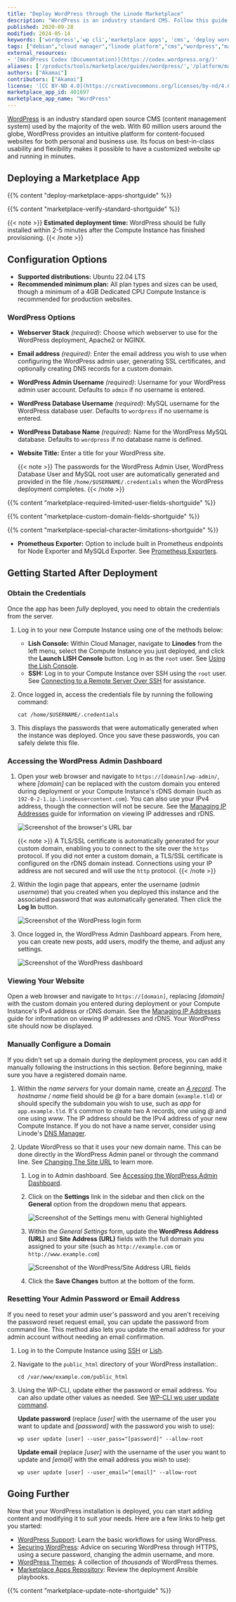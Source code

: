 ```yaml
---
title: "Deploy WordPress through the Linode Marketplace"
description: "WordPress is an industry standard CMS. Follow this guide to deploy WordPress on Linode using Marketplace Apps."
published: 2020-09-28
modified: 2024-05-14
keywords: ['wordpress','wp cli','marketplace apps', 'cms', 'deploy wordpress with marketplace', 'easy install wordpress']
tags: ["debian","cloud manager","linode platform","cms","wordpress","marketplace","ssl","web applications"]
external_resources:
- '[WordPress Codex (Documentation)](https://codex.wordpress.org/)'
aliases: ['/products/tools/marketplace/guides/wordpress/','/platform/marketplace/deploying-wordpress-with-marketplace-apps/', '/platform/one-click/deploying-wordpress-with-one-click-apps/','/guides/deploying-wordpress-with-one-click-apps/','/guides/deploying-wordpress-with-marketplace-apps/','/guides/wordpress-marketplace-app/']
authors: ["Akamai"]
contributors: ["Akamai"]
license: '[CC BY-ND 4.0](https://creativecommons.org/licenses/by-nd/4.0)'
marketplace_app_id: 401697
marketplace_app_name: "WordPress"
---
```


[WordPress](https://wordpress.org/) is an industry standard open source CMS (content management system) used by the majority of the web. With 60 million users around the globe, WordPress provides an intuitive platform for content-focused websites for both personal and business use. Its focus on best-in-class usability and flexibility makes it possible to have a customized website up and running in minutes.

## Deploying a Marketplace App

{{% content "deploy-marketplace-apps-shortguide" %}}

{{% content "marketplace-verify-standard-shortguide" %}}

{{< note >}}
**Estimated deployment time:** WordPress should be fully installed within 2-5 minutes after the Compute Instance has finished provisioning.
{{< /note >}}

## Configuration Options

- **Supported distributions:**  Ubuntu 22.04 LTS
- **Recommended minimum plan:** All plan types and sizes can be used, though a minimum of a 4GB Dedicated CPU Compute Instance is recommended for production websites.

### WordPress Options

- **Webserver Stack** *(required)*: Choose which webserver to use for the WordPress deployment, Apache2 or NGINX.
- **Email address** *(required)*: Enter the email address you wish to use when configuring the WordPress admin user, generating SSL certificates, and optionally creating DNS records for a custom domain.
- **WordPress Admin Username** *(required)*: Username for your WordPress admin user account. Defaults to `admin` if no username is entered.
- **WordPress Database Username** *(required)*: MySQL username for the WordPress database user. Defaults to `wordpress` if no username is entered.
- **WordPress Database Name** *(required)*: Name for the WordPress MySQL database. Defaults to `wordpress` if no database name is defined.
- **Website Title:** Enter a title for your WordPress site.

    {{< note >}}
    The passwords for the WordPress Admin User, WordPress Database User and MySQL root user are automatically generated and provided in the file `/home/$USERNAME/.credentials` when the WordPress deployment completes.
    {{< /note >}}

{{% content "marketplace-required-limited-user-fields-shortguide" %}}

{{% content "marketplace-custom-domain-fields-shortguide" %}}

{{% content "marketplace-special-character-limitations-shortguide" %}}
- **Prometheus Exporter:** Option to include built in Prometheus endpoints for Node Exporter and MySQLd Exporter. See [Prometheus Exporters](https://prometheus.io/docs/instrumenting/exporters/).

## Getting Started After Deployment

### Obtain the Credentials

Once the app has been *fully* deployed, you need to obtain the credentials from the server.

1.  Log in to your new Compute Instance using one of the methods below:

    - **Lish Console:** Within Cloud Manager, navigate to **Linodes** from the left menu, select the Compute Instance you just deployed, and click the **Launch LISH Console** button. Log in as the `root` user. See [Using the Lish Console](/docs/products/compute/compute-instances/guides/lish/).
    - **SSH:** Log in to your Compute Instance over SSH using the `root` user. See [Connecting to a Remote Server Over SSH](/docs/guides/connect-to-server-over-ssh/) for assistance.

1.  Once logged in, access the credentials file by running the following command:

    ```command
    cat /home/$USERNAME/.credentials
    ```

1.  This displays the passwords that were automatically generated when the instance was deployed. Once you save these passwords, you can safely delete this file.

### Accessing the WordPress Admin Dashboard

1.  Open your web browser and navigate to `https://[domain]/wp-admin/`, where *[domain]* can be replaced with the custom domain you entered during deployment or your Compute Instance's rDNS domain (such as `192-0-2-1.ip.linodeusercontent.com`). You can also use your IPv4 address, though the connection will not be secure. See the [Managing IP Addresses](/docs/products/compute/compute-instances/guides/manage-ip-addresses/) guide for information on viewing IP addresses and rDNS.

    ![Screenshot of the browser's URL bar](wordpress-browser-url.png)

    {{< note >}}
    A TLS/SSL certificate is automatically generated for your custom domain, enabling you to connect to the site over the `https` protocol. If you did not enter a custom domain, a TLS/SSL certificate is configured on the rDNS domain instead. Connections using your IP address are not secured and will use the `http` protocol.
    {{< /note >}}

1.  Within the login page that appears, enter the username (*admin username*) that you created when you deployed this instance and the associated password that was automatically generated. Then click the **Log In** button.

    ![Screenshot of the WordPress login form](wordpress-login.png)

1.  Once logged in, the WordPress Admin Dashboard appears. From here, you can create new posts, add users, modify the theme, and adjust any settings.

    ![Screenshot of the WordPress dashboard](wordpress-admin.png)

### Viewing Your Website

Open a web browser and navigate to `https://[domain]`, replacing *[domain]* with the custom domain you entered during deployment or your Compute Instance's IPv4 address or rDNS domain. See the [Managing IP Addresses](/docs/products/compute/compute-instances/guides/manage-ip-addresses/) guide for information on viewing IP addresses and rDNS. Your WordPress site should now be displayed.

### Manually Configure a Domain

If you didn't set up a domain during the deployment process, you can add it manually following the instructions in this section. Before beginning, make sure you have a registered domain name.

1. Within the *name servers* for your domain name, create an [*A record*](/docs/guides/dns-overview/#a-and-aaaa). The *hostname* / *name* field should be *@* for a bare domain (`example.tld`) or should specify the subdomain you wish to use, such as *app* for `app.example.tld`. It's common to create two A records, one using *@* and one using *www*. The IP address should be the IPv4 address of your new Compute Instance. If you do not have a name server, consider using Linode's [DNS Manager](/docs/products/networking/dns-manager/).

1. Update WordPress so that it uses your new domain name. This can be done directly in the WordPress Admin panel or through the command line. See [Changing The Site URL](https://wordpress.org/support/article/changing-the-site-url/) to learn more.

    1. Log in to Admin dashboard. See [Accessing the WordPress Admin Dashboard](#accessing-the-wordpress-admin-dashboard).

    1. Click on the **Settings** link in the sidebar and then click on the **General** option from the dropdown menu that appears.

        ![Screenshot of the Settings menu with General highlighted](wordpress-settings-general.png)

    1. Within the *General Settings* form, update the **WordPress Address (URL)** and **Site Address (URL)** fields with the full domain you assigned to your site (such as `http://example.com` or `http://www.example.com`)

        ![Screenshot of the WordPress/Site Address URL fields](wordpress-site-address.png)

    1. Click the **Save Changes** button at the bottom of the form.

### Resetting Your Admin Password or Email Address

If you need to reset your admin user's password and you aren't receiving the password reset request email, you can update the password from command line. This method also lets you update the email address for your admin account without needing an email confirmation.

1. Log in to the Compute Instance using [SSH](/docs/guides/connect-to-server-over-ssh/) or [Lish](/docs/products/compute/compute-instances/guides/lish/).

1.  Navigate to the `public_html` directory of your WordPress installation:.

    ```command
    cd /var/www/example.com/public_html
    ```

1.  Using the WP-CLI, update either the password or email address. You can also update other values as needed. See [WP-CLI wp user update command](https://developer.wordpress.org/cli/commands/user/update/).

    **Update password** (replace *[user]* with the username of the user you want to update and *[password]* with the password you wish to use):

    ```command
    wp user update [user] --user_pass="[password]" --allow-root
    ```

    **Update email** (replace *[user]* with the username of the user you want to update and *[email]* with the email address you wish to use):

    ```command
    wp user update [user] --user_email="[email]" --allow-root
    ```

## Going Further

Now that your WordPress installation is deployed, you can start adding content and modifying it to suit your needs. Here are a few links to help get you started:

- [WordPress Support](https://wordpress.org/support/): Learn the basic workflows for using WordPress.
- [Securing WordPress](/docs/guides/how-to-secure-wordpress/): Advice on securing WordPress through HTTPS, using a secure password, changing the admin username, and more.
- [WordPress Themes](https://wordpress.org/themes/#): A collection of *thousands* of WordPress themes.
- [Marketplace Apps Repository](https://github.com/akamai-compute-marketplace/marketplace-apps): Review the deployment Ansible playbooks.

{{% content "marketplace-update-note-shortguide" %}}
